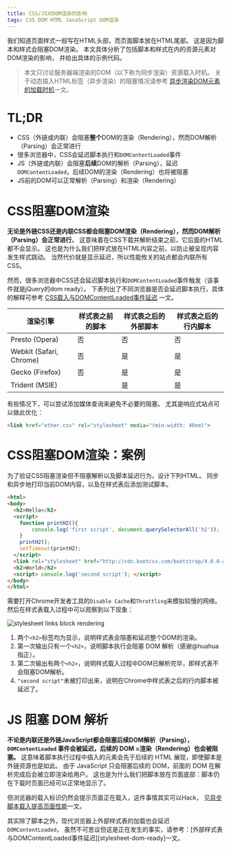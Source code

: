 ```yaml
---
title: CSS/JS对DOM渲染的影响
tags: CSS DOM HTML JavaScript DOM渲染
---
```


我们知道页面样式一般写在HTML头部，而页面脚本放在HTML尾部。
这是因为脚本和样式会阻塞DOM渲染。
本文具体分析了包括脚本和样式在内的资源元素对DOM渲染的影响，
并给出具体的示例代码。

> 本文只讨论服务器端渲染的DOM（以下称为同步渲染）资源载入时机。
> 关于动态插入HTML标签（异步渲染）的阻塞情况请参考
> [异步渲染DOM元素的加载时机][async]一文。

# TL;DR

* CSS（外链或内联）会阻塞**整个**DOM的渲染（Rendering），然而DOM解析（Parsing）会正常进行
* 很多浏览器中，CSS会延迟脚本执行和`DOMContentLoaded`事件
* JS（外链或内联）会阻塞**后续**DOM的解析（Parsing），延迟 `DOMContentLoaded`，后续DOM的渲染（Rendering）也将被阻塞
* JS前的DOM可以正常解析（Parsing）和渲染（Rendering）

<!--more-->

# CSS阻塞DOM渲染

**无论是外链CSS还是内联CSS都会阻塞DOM渲染（Rendering），然而DOM解析（Parsing）会正常进行**。
这意味着在CSS下载并解析结束之前，它后面的HTML都不会显示。
这也是为什么我们把样式放在HTML内容之前，以防止被呈现内容发生样式跳动。
当然代价就是显示延迟，所以性能攸关的站点都会内联所有CSS。

然而，很多浏览器中CSS还会延迟脚本执行和`DOMContentLoaded`事件触发（该事件就是jQuery的dom ready）。
下表列出了不同浏览器是否会延迟脚本执行，具体的解释可参考
[CSS载入与DOMContentLoaded事件延迟](/2016/05/15/stylesheet-delay-domcontentloaded.html)
一文。

渲染引擎 | 样式表之前的脚本 | 样式表之后的外部脚本 | 样式表之后的行内脚本
--- | --- | --- | --- 
Presto (Opera)           | 否 | 否 | 否
Webkit (Safari, Chrome)  | 否 | 是 | 是
Gecko (Firefox)          | 否 | 是 | 是
Trident (MSIE)           |    | 是 | 是

有些情况下，可以尝试添加媒体查询来避免不必要的阻塞。
尤其是响应式站点可以做此优化：

```html
<link href="other.css" rel="stylesheet" media="(min-width: 40em)">
```

# CSS阻塞DOM渲染：案例

为了验证CSS阻塞渲染但不阻塞解析以及脚本延迟行为，设计下列HTML。
同步和异步地打印当前DOM内容，以及在样式表后添加测试脚本。

```html
<html>
<body>
  <h2>Hello</h2>
  <script> 
    function printH2(){
        console.log('first script', document.querySelectorAll('h2')); 
    }
    printH2();
    setTimeout(printH2);
  </script>
  <link rel="stylesheet" href="http://cdn.bootcss.com/bootstrap/4.0.0-alpha.4/css/bootstrap.css">
  <h2>World</h2>
  <script> console.log('second script'); </script>
</body>
</html>
```

需要打开Chrome开发者工具的`Disable Cache`和`Throttling`来模拟较慢的网络。
然后在样式表载入过程中可以观察到以下现象：

![stylesheet links block rendering][css-block-rendering]

1. 两个`<h2>`标签均为显示，说明样式表会阻塞和延迟整个DOM的渲染。
2. 第一次输出只有一个`<h2>`，说明脚本执行会阻塞 DOM 解析（感谢@huahua指正）。
3. 第二次输出有两个`<h2>`，说明样式载入过程中DOM已解析完毕，即样式表不会阻塞DOM解析。
4. `"second script"`未被打印出来，说明在Chrome中样式表之后的行内脚本被延迟了。

# JS 阻塞 DOM 解析

**不论是内联还是外链JavaScript都会阻塞后续DOM解析（Parsing），`DOMContentLoaded` 事件会被延迟，后续的 DOM =渲染（Rendering）也会被阻塞。**
这意味着脚本执行过程中插入的元素会先于后续的 HTML 展现，即使脚本是外链资源也是如此。
由于 JavaScript 只会阻塞后续的 DOM，前面的 DOM 在解析完成后会被立即渲染给用户。
这也是为什么我们把脚本放在页面底部：脚本仍在下载时页面已经可以正常地显示了。

但浏览器的载入标识仍然会提示页面正在载入，这件事情其实可以Hack，
见[异步脚本载入提高页面性能](/2016/05/18/async-javascript-loading.html)一文。

其实除了脚本之外，现代浏览器上外部样式表的加载也会延迟 `DOMContentLoaded`，
虽然不可思议但这是正在发生的事实，请参考：[外部样式表与DOMContentLoaded事件延迟][stylesheet-dom-ready]一文。

[async]: /2016/11/26/dynamic-dom-render-blocking.html
[css-block-rendering]: /assets/img/blog/dom/css-block-rendering@2x.png
[js-block-parsing]: /assets/img/blog/dom/js-block-parsing@2x.png
